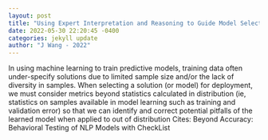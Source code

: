 ```yaml
--- 
layout: post 
title: "Using Expert Interpretation and Reasoning to Guide Model Selection in Machine Learning" 
date: 2022-05-30 22:20:45 -0400 
categories: jekyll update 
author: "J Wang - 2022" 
--- 
```

In using machine learning to train predictive models, training data often under-specify solutions due to limited sample size and/or the lack of diversity in samples. When selecting a solution (or model) for deployment, we must consider metrics beyond statistics calculated in distribution (ie, statistics on samples available in model learning such as training and validation error) so that we can identify and correct potential pitfalls of the learned model when applied to out of distribution Cites: Beyond Accuracy: Behavioral Testing of NLP Models with CheckList